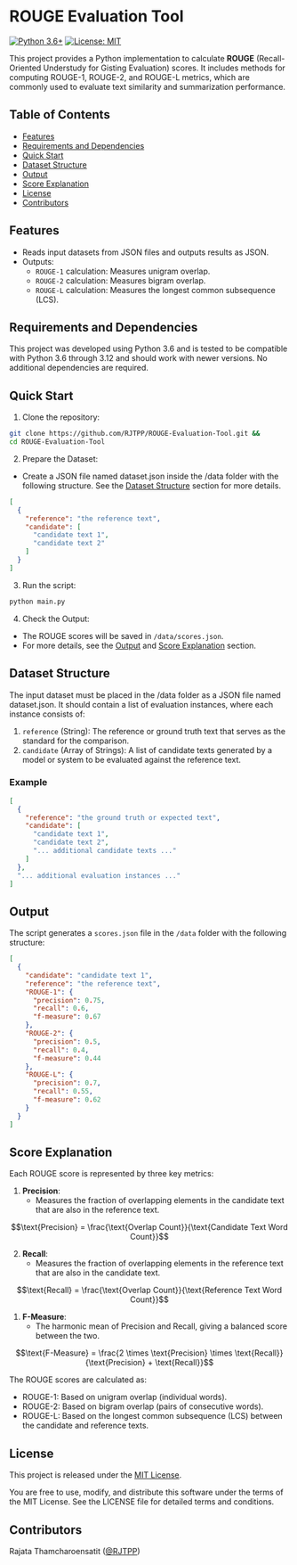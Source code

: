 # ROUGE Evaluation Tool

[![Python 3.6+](https://img.shields.io/badge/python-3.6+-blue.svg)](https://www.python.org/downloads/)
[![License: MIT](https://img.shields.io/badge/License-MIT-yellow.svg)](https://opensource.org/licenses/MIT)

This project provides a Python implementation to calculate **ROUGE** (Recall-Oriented Understudy for Gisting Evaluation) scores. It includes methods for computing ROUGE-1, ROUGE-2, and ROUGE-L metrics, which are commonly used to evaluate text similarity and summarization performance.



## Table of Contents <!-- omit in toc -->
  - [Features](#features)
  - [Requirements and Dependencies](#requirements-and-dependencies)
  - [Quick Start](#quick-start)
  - [Dataset Structure](#dataset-structure)
  - [Output](#output)
  - [Score Explanation](#score-explanation)
  - [License](#license)
  - [Contributors](#contributors)
  

## Features

- Reads input datasets from JSON files and outputs results as JSON.
- Outputs:
  - `ROUGE-1` calculation: Measures unigram overlap.
  - `ROUGE-2` calculation: Measures bigram overlap.
  - `ROUGE-L` calculation: Measures the longest common subsequence (LCS).


## Requirements and Dependencies

This project was developed using Python 3.6 and is tested to be compatible with Python 3.6 through 3.12 and should work with newer versions. No additional dependencies are required.


## Quick Start

1. Clone the repository:
```bash
git clone https://github.com/RJTPP/ROUGE-Evaluation-Tool.git && 
cd ROUGE-Evaluation-Tool
```

2. Prepare the Dataset:
- Create a JSON file named dataset.json inside the /data folder with the following structure. See the [Dataset Structure](#dataset-structure) section for more details.
```json
[
  {
    "reference": "the reference text",
    "candidate": [
      "candidate text 1",
      "candidate text 2"
    ]
  }
]
```

3. Run the script:
```bash
python main.py
```

4. Check the Output:
- The ROUGE scores will be saved in `/data/scores.json`.
- For more details, see the [Output](#output) and [Score Explanation](#score-explanation) section.

## Dataset Structure
The input dataset must be placed in the /data folder as a JSON file named dataset.json. It should contain a list of evaluation instances, where each instance consists of:

1. `reference` (String): The reference or ground truth text that serves as the standard for the comparison.
2. `candidate` (Array of Strings): A list of candidate texts generated by a model or system to be evaluated against the reference text.

### Example

```json
[
  {
    "reference": "the ground truth or expected text",
    "candidate": [
      "candidate text 1",
      "candidate text 2",
      "... additional candidate texts ..."
    ]
  },
  "... additional evaluation instances ..."
]
```

## Output

The script generates a `scores.json` file in the `/data` folder with the following structure:

```json
[
  {
    "candidate": "candidate text 1",
    "reference": "the reference text",
    "ROUGE-1": {
      "precision": 0.75,
      "recall": 0.6,
      "f-measure": 0.67
    },
    "ROUGE-2": {
      "precision": 0.5,
      "recall": 0.4,
      "f-measure": 0.44
    },
    "ROUGE-L": {
      "precision": 0.7,
      "recall": 0.55,
      "f-measure": 0.62
    }
  }
]
```

## Score Explanation

Each ROUGE score is represented by three key metrics:

1. **Precision**:
    - Measures the fraction of overlapping elements in the candidate text that are also in the reference text.

```math
\text{Precision} = \frac{\text{Overlap Count}}{\text{Candidate Text Word Count}}
```

2. **Recall**:
    - Measures the fraction of overlapping elements in the reference text that are also in the candidate text.

```math
\text{Recall} = \frac{\text{Overlap Count}}{\text{Reference Text Word Count}}
```

1. **F-Measure**:
    - The harmonic mean of Precision and Recall, giving a balanced score between the two.

```math
\text{F-Measure} = \frac{2 \times \text{Precision} \times \text{Recall}}{\text{Precision} + \text{Recall}}
```

The ROUGE scores are calculated as:
- ROUGE-1: Based on unigram overlap (individual words).
- ROUGE-2: Based on bigram overlap (pairs of consecutive words).
- ROUGE-L: Based on the longest common subsequence (LCS) between the candidate and reference texts.


## License

This project is released under the [MIT License](LICENSE).

You are free to use, modify, and distribute this software under the terms of the MIT License. See the LICENSE file for detailed terms and conditions.

## Contributors

Rajata Thamcharoensatit ([@RJTPP](https://github.com/RJTPP))
